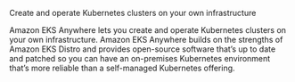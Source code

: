 Create and operate Kubernetes clusters on your own infrastructure

Amazon EKS Anywhere lets you create and operate Kubernetes clusters on your own infrastructure. Amazon EKS Anywhere builds on the strengths of Amazon EKS Distro and provides open-source software that’s up to date and patched so you can have an on-premises Kubernetes environment that’s more reliable than a self-managed Kubernetes offering.
